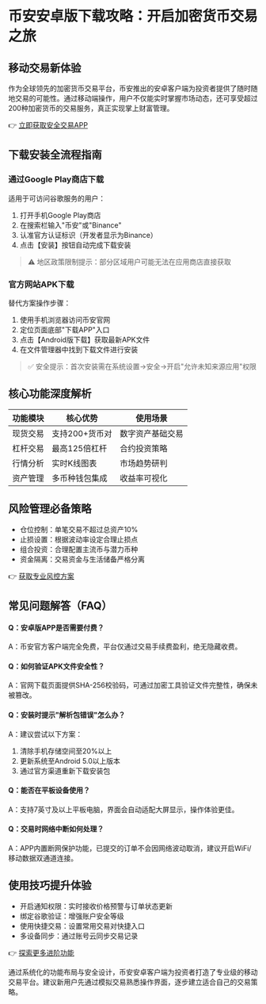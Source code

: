 # 币安安卓版下载攻略：开启加密货币交易之旅

## 移动交易新体验
作为全球领先的加密货币交易平台，币安推出的安卓客户端为投资者提供了随时随地交易的可能性。通过移动端操作，用户不仅能实时掌握市场动态，还可享受超过200种加密货币的交易服务，真正实现掌上财富管理。

👉 [立即获取安全交易APP](https://bit.ly/okx_welcome)

## 下载安装全流程指南

### 通过Google Play商店下载
适用于可访问谷歌服务的用户：
1. 打开手机Google Play商店
2. 在搜索栏输入"币安"或"Binance"
3. 认准官方认证标识（开发者显示为Binance）
4. 点击【安装】按钮自动完成下载安装

> ⚠️ 地区政策限制提示：部分区域用户可能无法在应用商店直接获取

### 官方网站APK下载
替代方案操作步骤：
1. 使用手机浏览器访问币安官网
2. 定位页面底部"下载APP"入口
3. 点击【Android版下载】获取最新APK文件
4. 在文件管理器中找到下载文件进行安装

> ✅ 安全提示：首次安装需在系统设置→安全→开启"允许未知来源应用"权限

## 核心功能深度解析

| 功能模块 | 核心优势 | 使用场景 |
|---------|----------|----------|
| 现货交易 | 支持200+货币对 | 数字资产基础交易 |
| 杠杆交易 | 最高125倍杠杆 | 合约投资策略 |
| 行情分析 | 实时K线图表 | 市场趋势研判 |
| 资产管理 | 多币种钱包集成 | 收益率可视化 |

## 风险管理必备策略
- 仓位控制：单笔交易不超过总资产10%
- 止损设置：根据波动率设定合理止损点
- 组合投资：合理配置主流币与潜力币种
- 资金隔离：交易资金与生活储备严格分离

👉 [获取专业风控方案](https://bit.ly/okx_welcome)

## 常见问题解答（FAQ）

#### Q：安卓版APP是否需要付费？
A：币安官方客户端完全免费，平台仅通过交易手续费盈利，绝无隐藏收费。

#### Q：如何验证APK文件安全性？
A：官网下载页面提供SHA-256校验码，可通过加密工具验证文件完整性，确保未被篡改。

#### Q：安装时提示"解析包错误"怎么办？
A：建议尝试以下方案：
1. 清除手机存储空间至20%以上
2. 更新系统至Android 5.0以上版本
3. 通过官方渠道重新下载安装包

#### Q：能否在平板设备使用？
A：支持7英寸及以上平板电脑，界面会自动适配大屏显示，操作体验更佳。

#### Q：交易时网络中断如何处理？
A：APP内置断网保护功能，已提交的订单不会因网络波动取消，建议开启WiFi/移动数据双通道连接。

## 使用技巧提升体验
- 开启通知权限：实时接收价格预警与订单状态更新
- 绑定谷歌验证：增强账户安全等级
- 使用快捷交易：设置常用交易对快捷入口
- 多设备同步：通过账号云同步交易记录

👉 [探索更多进阶功能](https://bit.ly/okx_welcome)

通过系统化的功能布局与安全设计，币安安卓客户端为投资者打造了专业级的移动交易平台。建议新用户先通过模拟交易熟悉操作界面，逐步建立适合自己的交易策略。